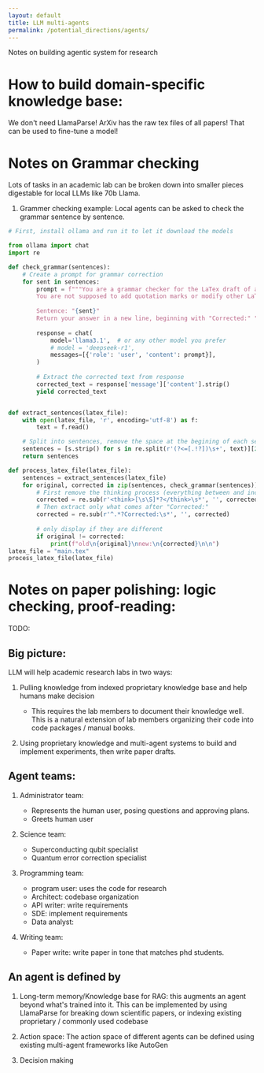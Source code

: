 ```yaml
---
layout: default
title: LLM multi-agents
permalink: /potential_directions/agents/
---
```


<!-- <style>
/* Make sure body and html span full height and have no background */
html, body {
    min-height: 100vh;
    background: transparent !important;
}

/* Create a background wrapper that covers everything */
body::before {
    content: '';
    position: fixed;
    top: 0;
    left: 0;
    width: 100%;
    height: 100%;
    background-image: url('/assets/JJ_Chain.png');
    background-size: cover;
    background-position: center;
    background-attachment: fixed;
    z-index: -2;
}

/* Dark overlay for the entire page */
body::after {
    content: '';
    position: fixed;
    top: 0;
    left: 0;
    width: 100%;
    height: 100%;
    background: rgba(0, 0, 0, 0.7);
    z-index: -1;
}

/* Override all header backgrounds and ensure proper z-index */
header,
.dark-mode header,
body.dark-mode header {
    background-color: transparent !important;
    position: relative;
    z-index: 100;
}

/* Override all footer backgrounds and ensure proper z-index */
footer,
#footer,
.dark-mode footer,
.dark-mode #footer,
body.dark-mode #footer {
    background-color: transparent !important;
    margin-top: 2em;
    position: relative;
    z-index: 1;
}

main {
    position: relative;
    z-index: 1;
    padding: 2em;
    max-width: none !important;
    width: 100%;
    margin: 0;
    min-height: calc(100vh - 200px);
    background: transparent !important;
    text-align: left;
}

/* Ensure text in header/footer remains visible */
.menu-link > a,
.search-button a,
.footer-section h3,
.social-link,
.footer-section p,
.dark-mode .menu-link > a,
.dark-mode .search-button a,
.dark-mode .footer-section h3,
.dark-mode .social-link,
.dark-mode .footer-section p {
    color: white !important;
    text-shadow: 0 1px 3px rgba(0, 0, 0, 0.3);
    position: relative;
    z-index: 101;
}

/* Style dropdown menu to be semi-transparent */
.dropdown-content,
.dark-mode .dropdown-content {
    background: rgba(26, 26, 26, 0.8) !important;
    backdrop-filter: blur(5px);
    -webkit-backdrop-filter: blur(5px);
    z-index: 102;
}

.dropdown-content a,
.dark-mode .dropdown-content a {
    color: white !important;
}

main > * {
    position: relative;
    z-index: 1;
    max-width: 1000px;
    margin-left: auto;
    margin-right: auto;
    color: white;
}

main h1 {
    font-size: 2em;
    margin-top: 1.5em;
    margin-bottom: 1em;
}

main p {
    margin-bottom: 1em;
    line-height: 1.6;
}

main a {
    color: var(--color-primary);
    text-decoration: none;
}

main a:hover {
    text-decoration: underline;
}

/* Add hover area for dropdown */
.menu-link {
    padding-bottom: 20px;
}

/* Create hover bridge for dropdown */
.dropdown-content::before {
    content: '';
    position: absolute;
    top: -20px;
    left: 0;
    right: 0;
    height: 20px;
    background: transparent;
}

/* Ensure dropdown items are clickable */
.dropdown-content a {
    position: relative;
    z-index: 103;
    display: block;
    padding: 0.8em 1.2em;
    color: white !important;
    transition: background-color 0.2s ease;
}

.dropdown-content a:hover {
    background-color: rgba(255, 255, 255, 0.1);
}

/* Background overlays */
body::before {
    z-index: -2;
}

body::after {
    z-index: -1;
}

main {
    z-index: 1;
}
</style> -->

Notes on building agentic system for research

# How to build domain-specific knowledge base:

We don't need LlamaParse! ArXiv has the raw tex files of all papers! That can be used to fine-tune a model!

# Notes on Grammar checking

Lots of tasks in an academic lab can be broken down into smaller pieces digestable for local LLMs like 70b Llama.

1) Grammer checking example: Local agents can be asked to check the grammar sentence by sentence. 

```python
# First, install ollama and run it to let it download the models

from ollama import chat
import re

def check_grammar(sentences):
    # Create a prompt for grammar correction
    for sent in sentences:
        prompt = f"""You are a grammar checker for the LaTex draft of an academic paper. Correct the following sentence for obvious grammar mistakes. 
        You are not supposed to add quotation marks or modify other LaTex commands. Only return the corrected sentence without explanations or additional text.
        
        Sentence: "{sent}"
        Return your answer in a new line, beginning with "Corrected:" """
        
        response = chat(
            model='llama3.1',  # or any other model you prefer
            # model = 'deepseek-r1',
            messages=[{'role': 'user', 'content': prompt}],
        )
        
        # Extract the corrected text from response
        corrected_text = response['message']['content'].strip()
        yield corrected_text


def extract_sentences(latex_file):
    with open(latex_file, 'r', encoding='utf-8') as f:
        text = f.read()

    # Split into sentences, remove the space at the begining of each senteces, start from the 4th sentence
    sentences = [s.strip() for s in re.split(r'(?<=[.!?])\s+', text)][2:]
    return sentences

def process_latex_file(latex_file):
    sentences = extract_sentences(latex_file)
    for original, corrected in zip(sentences, check_grammar(sentences)):
        # First remove the thinking process (everything between and including <think> tags)
        corrected = re.sub(r'<think>[\s\S]*?</think>\s*', '', corrected)
        # Then extract only what comes after "Corrected:"
        corrected = re.sub(r'^.*?Corrected:\s*', '', corrected)
        
        # only display if they are different
        if original != corrected:
            print(f"old\n{original}\nnew:\n{corrected}\n\n")
latex_file = "main.tex"
process_latex_file(latex_file)
```

# Notes on paper polishing: logic checking, proof-reading:

TODO:

## Big picture:

LLM will help academic research labs in two ways:

1) Pulling knowledge from indexed proprietary knowledge base and help humans make decision
    - This requires the lab members to document their knowledge well. This is a natural extension of lab members organizing their code into code packages / manual books.

2) Using proprietary knowledge and multi-agent systems to build and implement experiments, then write paper drafts.

## Agent teams:

1) Administrator team: 
    - Represents the human user, posing questions and approving plans.
    - Greets human user

2) Science team:
    - Superconducting qubit specialist
    - Quantum error correction specialist

2) Programming team:
    - program user: uses the code for research
    - Architect: codebase organization
    - API writer: write requirements
    - SDE: implement requirements
    - Data analyst: 

3) Writing team:
    - Paper write: write paper in tone that matches phd students.


## An agent is defined by 

1) Long-term memory/Knowledge base for RAG: this augments an agent beyond what's trained into it. This can be implemented by using LlamaParse for breaking down scientific papers, or indexing existing proprietary / commonly used codebase
    
2) Action space: The action space of different agents can be defined using existing multi-agent frameworks like AutoGen

3) Decision making


